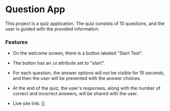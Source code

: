 # Question App

This project is a quiz application. The quiz consists of 10 questions, and the user is guided with the provided information.

### Features

- On the welcome screen, there is a button labeled "Start Test".
- The button has an `id` attribute set to "start".
- For each question, the answer options will not be visible for 10 seconds, and then the user will be presented with the answer choices.
- At the end of the quiz, the user's responses, along with the number of correct and incorrect answers, will be shared with the user.

- Live site link: []



